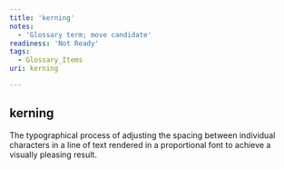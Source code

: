 ```yaml
---
title: 'kerning'
notes:
  - 'Glossary term; move candidate'
readiness: 'Not Ready'
tags:
  - Glossary_Items
uri: kerning

---
```

## kerning

The typographical process of adjusting the spacing between individual characters in a line of text rendered in a proportional font to achieve a visually pleasing result.

